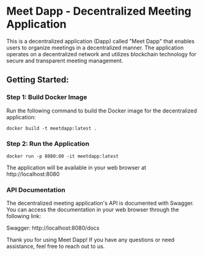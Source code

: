 # Meet Dapp - Decentralized Meeting Application

This is a decentralized application (Dapp) called "Meet Dapp" that enables users to organize meetings in a decentralized manner. The application operates on a decentralized network and utilizes blockchain technology for secure and transparent meeting management.

## Getting Started:

### Step 1: Build Docker Image

Run the following command to build the Docker image for the decentralized application:

```console
docker build -t meetdapp:latest .
```

### Step 2: Run the Application

```console 
docker run -p 8080:80 -it meetdapp:latest
```
The application will be available in your web browser at http://localhost:8080

### API Documentation

The decentralized meeting application's API is documented with Swagger. You can access the documentation in your web browser through the following link:

Swagger: http://localhost:8080/docs

Thank you for using Meet Dapp! If you have any questions or need assistance, feel free to reach out to us.